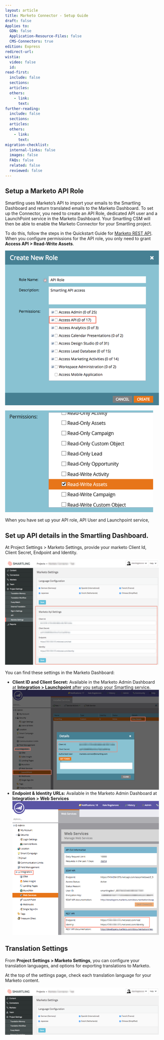 ```yaml
---
layout: article
title: Marketo Connector - Setup Guide
draft: false
Applies to:
  GDN: false
  Application-Resource-Files: false
  CMS-Connectors: true
edition: Express
redirect-url:
wistia:
  video: false
  id:
read-first:
  include: false
  sections:
  articles:
  others:
    - link:
      text:
further-reading:
  include: false
  sections:
  articles:
  others:
    - link:
      text:
migration-checklist:
  internal-links: false
  images: false
  FAQs: false
  related: false
  reviewed: false
---
```



## Setup a Marketo API Role

Smartling uses Marketo’s API to import your emails to the Smartling Dashboard and return translated emails to the Marketo Dashboard. To set up the Connector, you need to create an API Role, dedicated API user and a LaunchPoint service in the Marketo Dashboard. Your Smartling CSM will then be able to enable the Marketo Connector for your Smartling project.

To do this, follow the steps in the Quickstart Guide for [Marketo REST API](http://developers.marketo.com/blog/quick-start-guide-for-marketo-rest-api/). When you configure permissions for the API role, you only need to grant **Access API &gt; Read-Write Assets**.

![](/uploads/versions/marketo___roles_-_admin---x----593-595x---.png)

![](/uploads/versions/image-1---x----485-332x---.png)

When you have set up your API role, API User and Launchpoint service,

## Set up API details in the Smartling Dashboard.

At Project Settings &gt; Marketo Settings, provide your marketo Client Id, Client Secret, Endpoint and Identity.

![](/uploads/versions/smartling___marketo_settings---x----1230-839x---.png)

You can find these settings in the Marketo Dashboard:

* **Client ID and Client Secret:** Available in the Marketo Admin Dashboard at **Integration &gt; Launchpoint** after you setup your Smartling service.
  <br>![](/uploads/versions/marketo___installed_services_-_admin---x----1133-770x---.png)
* **Endpoint & Identity URLs:** Available in the Marketo Admin Dashboard at **Integration &gt; Web Services
  <br>![](/uploads/versions/marketo___web_services_-_admin---x----949-864x---.png)**


## Translation Settings

From **Project Settings &gt; Marketo Settings**, you can configure your translation languages, and options for exporting translations to Marketo.

At the top of the settings page, check each translation language for your Marketo content.

![](/uploads/versions/smartling___marketo_settings-2---x----1225-377x---.png)